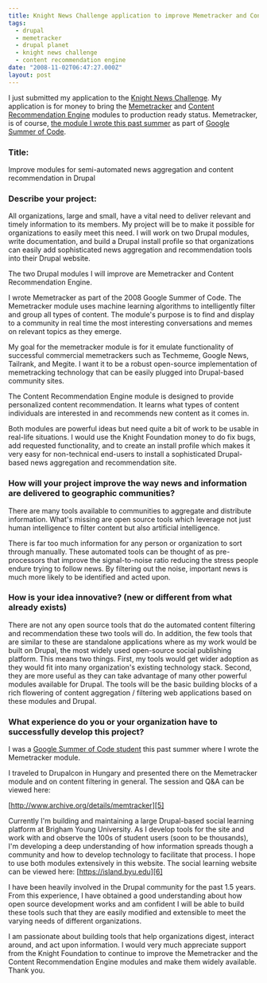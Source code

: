 ```yaml
---
title: Knight News Challenge application to improve Memetracker and Content Recommendation Engine modules
tags:
  - drupal
  - memetracker
  - drupal planet
  - knight news challenge
  - content recommendation engine
date: "2008-11-02T06:47:27.000Z"
layout: post
---
```


I just submitted my application to the [Knight News Challenge][0]. My application is for money to bring the [Memetracker][1] and [Content Recommendation Engine][2] modules to production ready status. Memetracker, is of course, [the module I wrote this past summer][3] as part of [Google Summer of Code][4].

### Title:

Improve modules for semi-automated news aggregation and content recommendation in Drupal

### Describe your project:

All organizations, large and small, have a vital need to deliver relevant and timely information to its members. My project will be to make it possible for organizations to easily meet this need. I will work on two Drupal modules, write documentation, and build a Drupal install profile so that organizations can easily add sophisticated news aggregation and recommendation tools into their Drupal website.

The two Drupal modules I will improve are Memetracker and Content Recommendation Engine.

I wrote Memetracker as part of the 2008 Google Summer of Code. The Memetracker module uses machine learning algorithms to intelligently filter and group all types of content. The module's purpose is to find and display to a community in real time the most interesting conversations and memes on relevant topics as they emerge.

My goal for the memetracker module is for it emulate functionality of successful commercial memetrackers such as Techmeme, Google News, Tailrank, and Megite. I want it to be a robust open-source implementation of memetracking technology that can be easily plugged into Drupal-based community sites.

The Content Recommendation Engine module is designed to provide personalized content recommendation. It learns what types of content individuals are interested in and recommends new content as it comes in.

Both modules are powerful ideas but need quite a bit of work to be usable in real-life situations. I would use the Knight Foundation money to do fix bugs, add requested functionality, and to create an install profile which makes it very easy for non-technical end-users to install a sophisticated Drupal-based news aggregation and recommendation site.

### How will your project improve the way news and information are delivered to geographic communities?

There are many tools available to communities to aggregate and distribute information. What's missing are open source tools which leverage not just human intelligence to filter content but also artificial intelligence.

There is far too much information for any person or organization to sort through manually. These automated tools can be thought of as pre-processors that improve the signal-to-noise ratio reducing the stress people endure trying to follow news. By filtering out the noise, important news is much more likely to be identified and acted upon.

### How is your idea innovative? (new or different from what already exists)

There are not any open source tools that do the automated content filtering and recommendation these two tools will do. In addition, the few tools that are similar to these are standalone applications where as my work would be built on Drupal, the most widely used open-source social publishing platform. This means two things. First, my tools would get wider adoption as they would fit into many organization's existing technology stack. Second, they are more useful as they can take advantage of many other powerful modules available for Drupal. The tools will be the basic building blocks of a rich flowering of content aggregation / filtering web applications based on these modules and Drupal.

### What experience do you or your organization have to successfully develop this project?

I was a [Google Summer of Code student](/drupal-memetracker-module-my-google-summer-of-code-application) this past summer where I wrote the Memetracker module.

I traveled to Drupalcon in Hungary and presented there on the Memetracker module and on content filtering in general. The session and Q&A can be viewed here:

[http://www.archive.org/details/memtracker][5]

Currently I'm building and maintaining a large Drupal-based social learning platform at Brigham Young University. As I develop tools for the site and work with and observe the 100s of student users (soon to be thousands), I'm developing a deep understanding of how information spreads though a community and how to develop technology to facilitate that process. I hope to use both modules extensively in this website. The social learning website can be viewed here: [https://island.byu.edu][6]

I have been heavily involved in the Drupal community for the past 1.5 years. From this experience, I have obtained a good understanding about how open source development works and am confident I will be able to build these tools such that they are easily modified and extensible to meet the varying needs of different organizations.

I am passionate about building tools that help organizations digest, interact around, and act upon information. I would very much appreciate support from the Knight Foundation to continue to improve the Memetracker and the Content Recommendation Engine modules and make them widely available. Thank you.


[0]: http://www.newschallenge.org/
[1]: http://drupal.org/project/memetracker
[2]: http://drupal.org/project/cre
[3]: /ive-been-accepted-to-google-summer-of-code
[4]: http://code.google.com/soc/2008/
[5]: http://www.archive.org/details/memtracker
[6]: https://island.byu.edu

